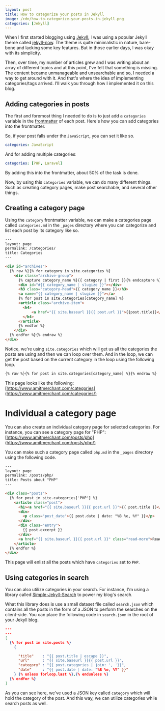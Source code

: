 ```yaml
---
layout: post
title: How to categorize your posts in Jekyll
image: /cdn/how-to-categorize-your-posts-in-jekyll.png
categories: [Jekyll]
---
```


When I first started blogging using [Jekyll](https://jekyllrb.com/), I was using a popular Jekyll theme called [jekyll-now](https://www.google.com/search?q=jekyll-now&oq=jekyll-now&aqs=chrome..69i57j0l7.2704j0j4&sourceid=chrome&ie=UTF-8). The theme is quite minimalistic in nature, bare-bone and lacking some key features. But in those earlier days, I was okay with its simplicity.

Then, over time, my number of articles grew and I was writing about an array of different topics and at this point, I've felt that something is missing. The content became unmanageable and unsearchable and so, I needed a way to get around with it. And that's where the idea of implementing categories/tags arrived. I'll walk you through how I implemented it on this blog.

## Adding categories in posts

The first and foremost thing I needed to do is to just add a `categories` variable in the [frontmatter](https://jekyllrb.com/docs/front-matter/) of each post. Here's how you can add categories into the frontmatter.

So, if your post falls under the `JavaScript`, you can set it like so.

```yaml
categories: JavaScript
```

And for adding multiple categories:

```yaml
categories: [PHP, Laravel]
```

By adding this into the frontmatter, about 50% of the task is done.

Now, by using this `categories` variable, we can do many different things. Such as creating category pages, make post searchable, and several other things.

## Creating a category page

Using the `category` frontmatter variable, we can make a categories page called `categories.md` in the `_pages` directory where you can categorize and list each post by its category like so.

```html
---
layout: page
permalink: /categories/
title: Categories
---

<div id="archives">
  {% raw %}{% for category in site.categories %}
    <div class="archive-group">
      {% capture category_name %}{{ category | first }}{% endcapture %}
      <div id="#{{ category_name | slugize }}"></div>
      <h3 class="category-head">{{ category_name }}</h3>
      <a name="{{ category_name | slugize }}"></a>
      {% for post in site.categories[category_name] %}
      <article class="archive-item">
        <h4>
            <a href="{{ site.baseurl }}{{ post.url }}">{{post.title}}</a>
        </h4>
      </article>
      {% endfor %}
    </div>
  {% endfor %}{% endraw %}
</div>
```

Notice, we're using `site.categories` which will get us all the categories the posts are using and then we can loop over them. And in the loop, we can get the post based on the current category in the loop using the following loop.

```html
{% raw %}{% for post in site.categories[category_name] %}{% endraw %}
```

This page looks like the following: [https://www.amitmerchant.com/categories](https://www.amitmerchant.com/categories/)

# Individual a category page

You can also create an individual category page for selected categories. For instance, you can see a category page for "PHP": [https://www.amitmerchant.com/posts/php](https://www.amitmerchant.com/posts/php/)

You can make such a category page called `php.md` in the `_pages` directory using the following code.

```html
---
layout: page
permalink: /posts/php/
title: Posts about "PHP"
---

<div class="posts">
  {% for post in site.categories['PHP'] %}
    <article class="post">
      <h1><a href="{{ site.baseurl }}{{ post.url }}">{{ post.title }}</a></h1>
      <div>
        <p class="post_date">{{ post.date | date: "%B %e, %Y" }}</p>
      </div>
      <div class="entry">
        {{ post.excerpt }}
      </div>
      <a href="{{ site.baseurl }}{{ post.url }}" class="read-more">Read More</a>
    </article>
  {% endfor %}
</div>
```

This page will enlist all the posts which have `categories` set to `PHP`.

## Using categories in search

You can also utilize categories in your search. For instance, I'm using a library called [Simple-Jekyll-Search](https://github.com/christian-fei/Simple-Jekyll-Search) to power my blog's search.

What this library does is use a small dataset file called `search.json` which contains all the posts in the form of a JSON to perform the searches on the client-side. You can place the following code in `search.json` in the root of your Jekyll blog.

```json
---
---
[
  {% for post in site.posts %}
    {

      "title"    : "{{ post.title | escape }}",
      "url"      : "{{ site.baseurl }}{{ post.url }}",
      "category" : "{{ post.categories | join: ', '}}",
      "date"     : "{{ post.date | date: "%B %e, %Y" }}"
    } {% unless forloop.last %},{% endunless %}
  {% endfor %}
]
```

As you can see here, we've used a JSON key called `category` which will hold the category of the post. And this way, we can utilize categories while search posts as well.